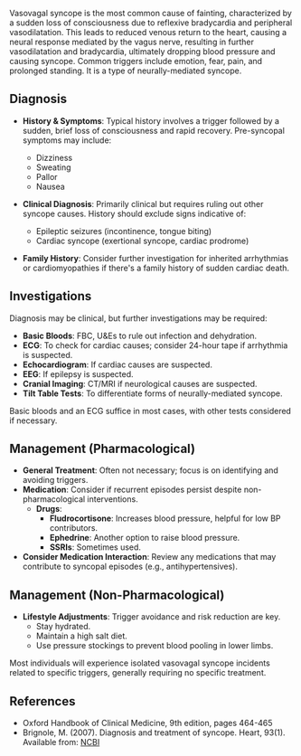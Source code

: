 Vasovagal syncope is the most common cause of fainting, characterized by a sudden loss of consciousness due to reflexive bradycardia and peripheral vasodilatation. This leads to reduced venous return to the heart, causing a neural response mediated by the vagus nerve, resulting in further vasodilatation and bradycardia, ultimately dropping blood pressure and causing syncope. Common triggers include emotion, fear, pain, and prolonged standing. It is a type of neurally-mediated syncope.

## Diagnosis

- **History & Symptoms**: Typical history involves a trigger followed by a sudden, brief loss of consciousness and rapid recovery. Pre-syncopal symptoms may include:
  - Dizziness
  - Sweating
  - Pallor
  - Nausea

- **Clinical Diagnosis**: Primarily clinical but requires ruling out other syncope causes. History should exclude signs indicative of:
  - Epileptic seizures (incontinence, tongue biting)
  - Cardiac syncope (exertional syncope, cardiac prodrome)
- **Family History**: Consider further investigation for inherited arrhythmias or cardiomyopathies if there's a family history of sudden cardiac death.

## Investigations

Diagnosis may be clinical, but further investigations may be required:
- **Basic Bloods**: FBC, U&Es to rule out infection and dehydration.
- **ECG**: To check for cardiac causes; consider 24-hour tape if arrhythmia is suspected.
- **Echocardiogram**: If cardiac causes are suspected.
- **EEG**: If epilepsy is suspected.
- **Cranial Imaging**: CT/MRI if neurological causes are suspected.
- **Tilt Table Tests**: To differentiate forms of neurally-mediated syncope.

Basic bloods and an ECG suffice in most cases, with other tests considered if necessary.

## Management (Pharmacological)

- **General Treatment**: Often not necessary; focus is on identifying and avoiding triggers.
- **Medication**: Consider if recurrent episodes persist despite non-pharmacological interventions.
  - **Drugs**:
    - **Fludrocortisone**: Increases blood pressure, helpful for low BP contributors.
    - **Ephedrine**: Another option to raise blood pressure.
    - **SSRIs**: Sometimes used.
- **Consider Medication Interaction**: Review any medications that may contribute to syncopal episodes (e.g., antihypertensives).

## Management (Non-Pharmacological)

- **Lifestyle Adjustments**: Trigger avoidance and risk reduction are key.
  - Stay hydrated.
  - Maintain a high salt diet.
  - Use pressure stockings to prevent blood pooling in lower limbs.

Most individuals will experience isolated vasovagal syncope incidents related to specific triggers, generally requiring no specific treatment.

## References

- Oxford Handbook of Clinical Medicine, 9th edition, pages 464-465
- Brignole, M. (2007). Diagnosis and treatment of syncope. Heart, 93(1). Available from: [NCBI](https://www.ncbi.nlm.nih.gov/pmc/articles/PMC1861366/)